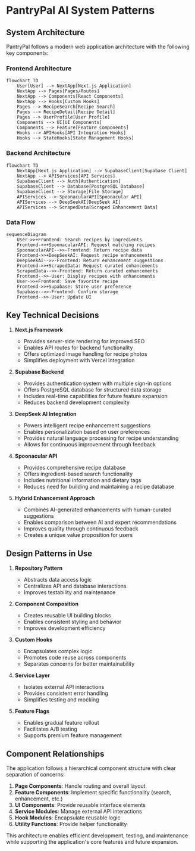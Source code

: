 # PantryPal AI System Patterns

## System Architecture

PantryPal follows a modern web application architecture with the following key components:

### Frontend Architecture

```mermaid
flowchart TD
    User[User] --> NextApp[Next.js Application]
    NextApp --> Pages[Pages/Routes]
    NextApp --> Components[React Components]
    NextApp --> Hooks[Custom Hooks]
    Pages --> RecipeSearch[Recipe Search]
    Pages --> RecipeDetail[Recipe Detail]
    Pages --> UserProfile[User Profile]
    Components --> UI[UI Components]
    Components --> Feature[Feature Components]
    Hooks --> APIHooks[API Integration Hooks]
    Hooks --> StateHooks[State Management Hooks]
```

### Backend Architecture

```mermaid
flowchart TD
    NextApp[Next.js Application] --> SupabaseClient[Supabase Client]
    NextApp --> APIServices[API Services]
    SupabaseClient --> Auth[Authentication]
    SupabaseClient --> Database[PostgreSQL Database]
    SupabaseClient --> Storage[File Storage]
    APIServices --> SpoonacularAPI[Spoonacular API]
    APIServices --> DeepSeekAI[DeepSeek AI]
    APIServices --> ScrapedData[Scraped Enhancement Data]
```

### Data Flow

```mermaid
sequenceDiagram
    User->>+Frontend: Search recipes by ingredients
    Frontend->>+SpoonacularAPI: Request matching recipes
    SpoonacularAPI-->>-Frontend: Return recipe data
    Frontend->>+DeepSeekAI: Request recipe enhancements
    DeepSeekAI-->>-Frontend: Return enhancement suggestions
    Frontend->>+ScrapedData: Request curated enhancements
    ScrapedData-->>-Frontend: Return curated enhancements
    Frontend-->>-User: Display recipes with enhancements
    User->>+Frontend: Save favorite recipe
    Frontend->>+Supabase: Store user preference
    Supabase-->>-Frontend: Confirm storage
    Frontend-->>-User: Update UI
```

## Key Technical Decisions

1. **Next.js Framework**
   - Provides server-side rendering for improved SEO
   - Enables API routes for backend functionality
   - Offers optimized image handling for recipe photos
   - Simplifies deployment with Vercel integration

2. **Supabase Backend**
   - Provides authentication system with multiple sign-in options
   - Offers PostgreSQL database for structured data storage
   - Includes real-time capabilities for future feature expansion
   - Reduces backend development complexity

3. **DeepSeek AI Integration**
   - Powers intelligent recipe enhancement suggestions
   - Enables personalization based on user preferences
   - Provides natural language processing for recipe understanding
   - Allows for continuous improvement through feedback

4. **Spoonacular API**
   - Provides comprehensive recipe database
   - Offers ingredient-based search functionality
   - Includes nutritional information and dietary tags
   - Reduces need for building and maintaining a recipe database

5. **Hybrid Enhancement Approach**
   - Combines AI-generated enhancements with human-curated suggestions
   - Enables comparison between AI and expert recommendations
   - Improves quality through continuous feedback
   - Creates a unique value proposition for users

## Design Patterns in Use

1. **Repository Pattern**
   - Abstracts data access logic
   - Centralizes API and database interactions
   - Improves testability and maintenance

2. **Component Composition**
   - Creates reusable UI building blocks
   - Enables consistent styling and behavior
   - Improves development efficiency

3. **Custom Hooks**
   - Encapsulates complex logic
   - Promotes code reuse across components
   - Separates concerns for better maintainability

4. **Service Layer**
   - Isolates external API interactions
   - Provides consistent error handling
   - Simplifies testing and mocking

5. **Feature Flags**
   - Enables gradual feature rollout
   - Facilitates A/B testing
   - Supports premium feature management

## Component Relationships

The application follows a hierarchical component structure with clear separation of concerns:

1. **Page Components**: Handle routing and overall layout
2. **Feature Components**: Implement specific functionality (search, enhancement, etc.)
3. **UI Components**: Provide reusable interface elements
4. **Service Modules**: Manage external API interactions
5. **Hook Modules**: Encapsulate reusable logic
6. **Utility Functions**: Provide helper functionality

This architecture enables efficient development, testing, and maintenance while supporting the application's core features and future expansion.
